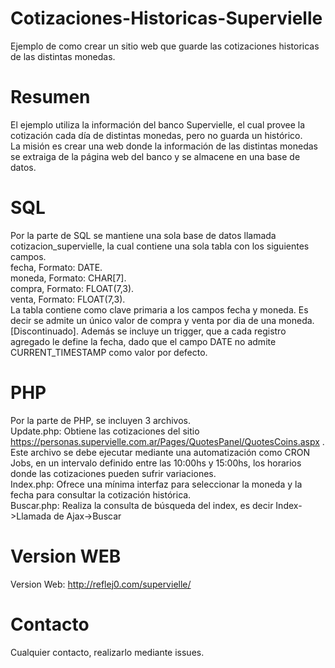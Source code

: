 # Cotizaciones-Historicas-Supervielle
Ejemplo de como crear un sitio web que guarde las cotizaciones historicas de las distintas monedas.

# Resumen
El ejemplo utiliza la información del banco Supervielle, el cual provee la cotización cada día de distintas monedas, pero no guarda un histórico.  
La misión es crear una web donde la información de las distintas monedas se extraiga de la página web del banco y se almacene en una base de datos.  

# SQL
Por la parte de SQL se mantiene una sola base de datos llamada cotizacion_supervielle, la cual contiene una sola tabla con los siguientes campos.  
fecha, Formato: DATE.  
moneda, Formato: CHAR[7].  
compra, Formato: FLOAT(7,3).  
venta, Formato: FLOAT(7,3).  
La tabla contiene como clave primaria a los campos fecha y moneda. Es decir se admite un único valor de compra y venta por dia de una moneda.  
[Discontinuado]. Además se incluye un trigger, que a cada registro agregado le define la fecha, dado que el campo DATE no admite CURRENT_TIMESTAMP como valor por defecto.

# PHP
Por la parte de PHP, se incluyen 3 archivos.  
Update.php: Obtiene las cotizaciones del sitio https://personas.supervielle.com.ar/Pages/QuotesPanel/QuotesCoins.aspx .  Este archivo se debe ejecutar mediante una automatización como CRON Jobs, en un intervalo definido entre las 10:00hs y 15:00hs, los horarios donde las cotizaciones pueden sufrir variaciones.  
Index.php: Ofrece una mínima interfaz para seleccionar la moneda y la fecha para consultar la cotización histórica.  
Buscar.php: Realiza la consulta de búsqueda del index, es decir Index->Llamada de Ajax->Buscar

# Version WEB 
Version Web: http://reflej0.com/supervielle/

# Contacto 
Cualquier contacto, realizarlo mediante issues.
